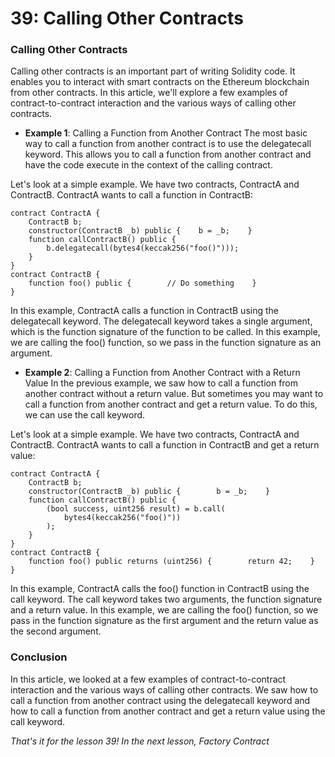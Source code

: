 # 39: Calling Other Contracts

### Calling Other Contracts

Calling other contracts is an important part of writing Solidity code. It enables you to interact with smart contracts on the Ethereum blockchain from other contracts. In this article, we'll explore a few examples of contract-to-contract interaction and the various ways of calling other contracts.

* **Example 1**: Calling a Function from Another Contract The most basic way to call a function from another contract is to use the delegatecall keyword. This allows you to call a function from another contract and have the code execute in the context of the calling contract.

Let's look at a simple example. We have two contracts, ContractA and ContractB. ContractA wants to call a function in ContractB:

```solidity
contract ContractA {    
    ContractB b; 
    constructor(ContractB _b) public {    b = _b;    } 
    function callContractB() public {        
        b.delegatecall(bytes4(keccak256("foo()")));    
    } 
} 
contract ContractB {    
    function foo() public {        // Do something    }
}
```

In this example, ContractA calls a function in ContractB using the delegatecall keyword. The delegatecall keyword takes a single argument, which is the function signature of the function to be called. In this example, we are calling the foo() function, so we pass in the function signature as an argument.

* **Example 2**: Calling a Function from Another Contract with a Return Value In the previous example, we saw how to call a function from another contract without a return value. But sometimes you may want to call a function from another contract and get a return value. To do this, we can use the call keyword.

Let's look at a simple example. We have two contracts, ContractA and ContractB. ContractA wants to call a function in ContractB and get a return value:

```solidity
contract ContractA {    
    ContractB b; 
    constructor(ContractB _b) public {        b = _b;    } 
    function callContractB() public {        
        (bool success, uint256 result) = b.call(
            bytes4(keccak256("foo()"))
        );    
    } 
} 
contract ContractB {    
    function foo() public returns (uint256) {        return 42;    }
}
```

In this example, ContractA calls the foo() function in ContractB using the call keyword. The call keyword takes two arguments, the function signature and a return value. In this example, we are calling the foo() function, so we pass in the function signature as the first argument and the return value as the second argument.

### Conclusion

In this article, we looked at a few examples of contract-to-contract interaction and the various ways of calling other contracts. We saw how to call a function from another contract using the delegatecall keyword and how to call a function from another contract and get a return value using the call keyword.

_That's it for the lesson 39! In the next lesson, Factory Contract_
